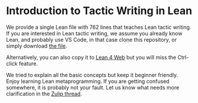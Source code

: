 # Introduction to Tactic Writing in Lean

We provide a single Lean file with 762 lines that teaches Lean tactic writing.
If you are interested in Lean tactic writing, we assume you already know Lean, and probably use VS Code,
in that case clone this repository, or simply download [the file](https://raw.githubusercontent.com/mirefek/lean-tactic-programming-quide/refs/heads/main/TacticProgrammingGuide.lean).

Alternatively, you can also copy it to [Lean 4 Web](https://live.lean-lang.org/) but you will miss the Ctrl-click feature.

We tried to explain all the basic concepts but keep it beginner friendly.
Enjoy learning Lean metaprogramming. If you are getting confused somewhere, it is probably not your fault. Let us know what needs more clarification in the [Zulip thread](https://leanprover.zulipchat.com/#narrow/channel/239415-metaprogramming-.2F-tactics/topic/Introduction.20to.20tactic.20programming/near/524164016).
